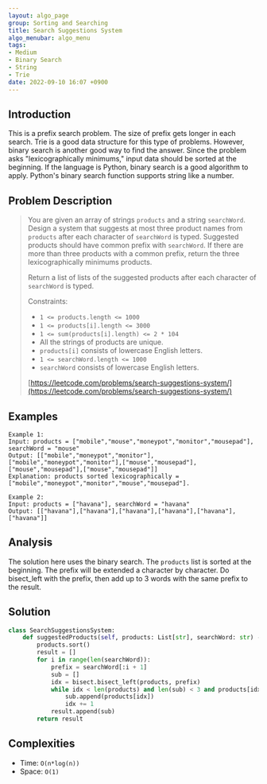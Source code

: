 ```yaml
---
layout: algo_page
group: Sorting and Searching
title: Search Suggestions System
algo_menubar: algo_menu
tags:
- Medium
- Binary Search
- String
- Trie
date: 2022-09-10 16:07 +0900
---
```

## Introduction
This is a prefix search problem.
The size of prefix gets longer in each search.
Trie is a good data structure for this type of problems.
However, binary search is another good way to find the answer.
Since the problem asks "lexicographically minimums,"
input data should be sorted at the beginning.
If the language is Python, binary search is a good algorithm to apply.
Python's binary search function supports string like a number.

## Problem Description
> You are given an array of strings `products` and a string `searchWord`.
> Design a system that suggests at most three product names from `products`
> after each character of `searchWord` is typed.
> Suggested products should have common prefix with `searchWord`.
> If there are more than three products with a common prefix, return the three lexicographically minimums products.
>
> Return a list of lists of the suggested products after each character of `searchWord` is typed.
>
> Constraints:
> - `1 <= products.length <= 1000`
> - `1 <= products[i].length <= 3000`
> - `1 <= sum(products[i].length) <= 2 * 104`
> - All the strings of products are unique.
> - `products[i]` consists of lowercase English letters.
> - `1 <= searchWord.length <= 1000`
> - `searchWord` consists of lowercase English letters.
>
> [https://leetcode.com/problems/search-suggestions-system/](https://leetcode.com/problems/search-suggestions-system/)

## Examples
```
Example 1:
Input: products = ["mobile","mouse","moneypot","monitor","mousepad"], searchWord = "mouse"
Output: [["mobile","moneypot","monitor"],["mobile","moneypot","monitor"],["mouse","mousepad"],["mouse","mousepad"],["mouse","mousepad"]]
Explanation: products sorted lexicographically = ["mobile","moneypot","monitor","mouse","mousepad"].
```

```
Example 2:
Input: products = ["havana"], searchWord = "havana"
Output: [["havana"],["havana"],["havana"],["havana"],["havana"],["havana"]]
```

## Analysis
The solution here uses the binary search.
The `products` list is sorted at the beginning.
The prefix will be extended a character by character.
Do bisect_left with the prefix, then add up to 3 words with the same prefix to the result.

## Solution
```python
class SearchSuggestionsSystem:
    def suggestedProducts(self, products: List[str], searchWord: str) -> List[List[str]]:
        products.sort()
        result = []
        for i in range(len(searchWord)):
            prefix = searchWord[:i + 1]
            sub = []
            idx = bisect.bisect_left(products, prefix)
            while idx < len(products) and len(sub) < 3 and products[idx][:i + 1] == prefix:
                sub.append(products[idx])
                idx += 1
            result.append(sub)
        return result    
```

## Complexities
- Time: `O(n*log(n))`
- Space: `O(1)`
